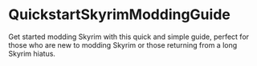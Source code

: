 # QuickstartSkyrimModdingGuide
Get started modding Skyrim with this quick and simple guide, perfect for those who are new to modding Skyrim or those returning from a long Skyrim hiatus.
